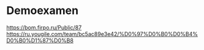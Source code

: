 # Demoexamen
https://bom.firpo.ru/Public/87
https://ru.yougile.com/team/bc5ac89e3e42/%D0%97%D0%B0%D0%B4%D0%B0%D1%87%D0%B8
